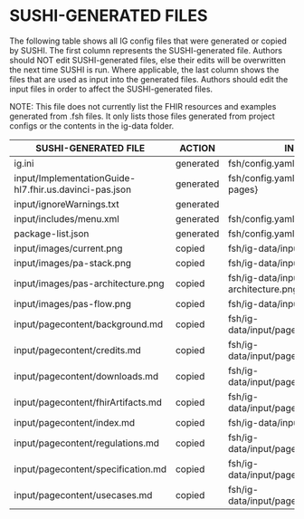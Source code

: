 # SUSHI-GENERATED FILES #

The following table shows all IG config files that were generated or copied by SUSHI.  The first column
represents the SUSHI-generated file. Authors should NOT edit SUSHI-generated files, else their edits will
be overwritten the next time SUSHI is run. Where applicable, the last column shows the files that are used
as input into the generated files. Authors should edit the input files in order to affect the SUSHI-generated
files.

NOTE: This file does not currently list the FHIR resources and examples generated from .fsh files. It only
lists those files generated from project configs or the contents in the ig-data folder.

| SUSHI-GENERATED FILE                                   | ACTION    | INPUT FILE(S)                                    |
| ------------------------------------------------------ | --------- | ------------------------------------------------ |
| ig.ini                                                 | generated | fsh/config.yaml                                  |
| input/ImplementationGuide-hl7.fhir.us.davinci-pas.json | generated | fsh/config.yaml, {all input resources and pages} |
| input/ignoreWarnings.txt                               | generated |                                                  |
| input/includes/menu.xml                                | generated | fsh/config.yaml                                  |
| package-list.json                                      | generated | fsh/config.yaml                                  |
| input/images/current.png                               | copied    | fsh/ig-data/input/images/current.png             |
| input/images/pa-stack.png                              | copied    | fsh/ig-data/input/images/pa-stack.png            |
| input/images/pas-architecture.png                      | copied    | fsh/ig-data/input/images/pas-architecture.png    |
| input/images/pas-flow.png                              | copied    | fsh/ig-data/input/images/pas-flow.png            |
| input/pagecontent/background.md                        | copied    | fsh/ig-data/input/pagecontent/background.md      |
| input/pagecontent/credits.md                           | copied    | fsh/ig-data/input/pagecontent/credits.md         |
| input/pagecontent/downloads.md                         | copied    | fsh/ig-data/input/pagecontent/downloads.md       |
| input/pagecontent/fhirArtifacts.md                     | copied    | fsh/ig-data/input/pagecontent/fhirArtifacts.md   |
| input/pagecontent/index.md                             | copied    | fsh/ig-data/input/pagecontent/index.md           |
| input/pagecontent/regulations.md                       | copied    | fsh/ig-data/input/pagecontent/regulations.md     |
| input/pagecontent/specification.md                     | copied    | fsh/ig-data/input/pagecontent/specification.md   |
| input/pagecontent/usecases.md                          | copied    | fsh/ig-data/input/pagecontent/usecases.md        |